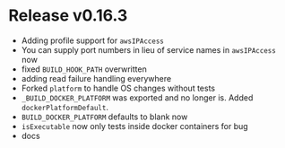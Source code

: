 # Release v0.16.3

- Adding profile support for `awsIPAccess`
- You can supply port numbers in lieu of service names in `awsIPAccess` now
- fixed `BUILD_HOOK_PATH` overwritten
- adding read failure handling everywhere
- Forked `platform` to handle OS changes without tests
- `_BUILD_DOCKER_PLATFORM` was exported and no longer is. Added `dockerPlatformDefault`. 
- `BUILD_DOCKER_PLATFORM` defaults to blank now
- `isExecutable` now only tests inside docker containers for bug
- docs

